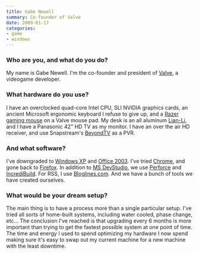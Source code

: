 ```yaml
---
title: Gabe Newell
summary: Co-founder of Valve
date: 2009-01-17
categories:
- game
- windows
---
```


### Who are you, and what do you do?

My name is Gabe Newell. I'm the co-founder and president of [Valve](http://www.valvesoftware.com/ "They made a little game called 'Half Life'.'"), a videogame developer.

### What hardware do you use?

I have an overclocked quad-core Intel CPU, SLI NVIDIA graphics cards, an ancient Microsoft ergonomic keyboard I refuse to give up, and a [Razer gaming mouse](http://www2.razerzone.com/MouseGuide/index.html "Razer make gaming peripherals.") on a Valve mouse pad. My desk is an all aluminum [Lian-Li][oa-f1], and I have a Panasonic 42" HD TV as my monitor. I have an over the air HD receiver, and use Snapstream's [BeyondTV][beyond-tv] as a PVR.

### And what software?

I've downgraded to [Windows XP][windows-xp] and [Office 2003][office]. I've tried [Chrome][], and gone back to [Firefox][]. In addition to [MS DevStudio][visual-studio], we use [Perforce][] and [IncrediBuild][]. For RSS, I use [Bloglines.com][bloglines]. And we have a bunch of tools we have created ourselves.

### What would be your dream setup?

The main thing is to have a process more than a single particular setup. I've tried all sorts of home-built systems, including water cooled, phase change, etc... The conclusion I've reached is that upgrading every 6 months is more important than trying to get the fastest possible system at one point of time. The time and energy I used to spend optimizing my hardware I now spend making sure it's easy to swap out my current machine for a new machine with the least downtime.

[beyond-tv]: https://en.wikipedia.org/wiki/Beyond_TV "Software for recording and watching TV."
[bloglines]: https://en.wikipedia.org/wiki/Bloglines "A web-based feed reader."
[chrome]: https://www.google.com/intl/en/chrome/ "A WebKit-based browser, where each tab runs in its own thread."
[firefox]: https://www.mozilla.org/en-US/firefox/new/ "A cross-platform open-source web browser."
[incredibuild]: https://www.incredibuild.com/ "A grid computing software package."
[oa-f1]: https://www.anandtech.com/show/1750 "An aluminium desk."
[office]: https://www.microsoft.com/en-us/microsoft-365 "An office productivity suite."
[perforce]: https://www.perforce.com/ "A software configuration and deploy suite."
[visual-studio]: https://www.visualstudio.com/ "A Windows development environment."
[windows-xp]: https://en.wikipedia.org/wiki/Windows_XP "An operating system for x86 computers."
